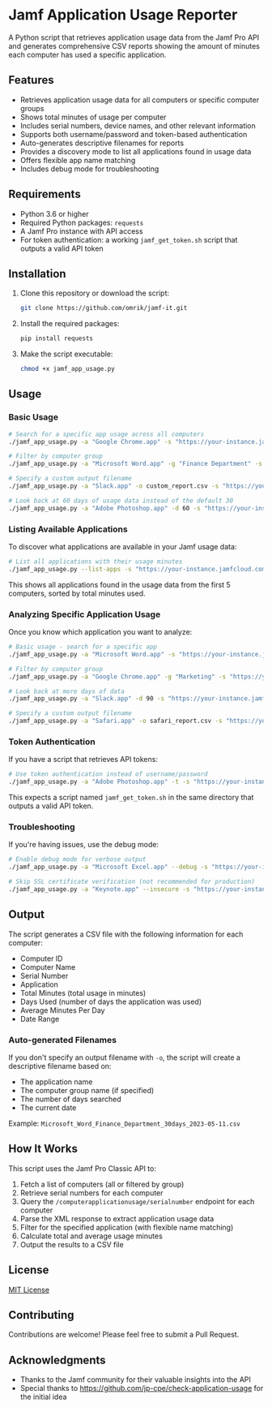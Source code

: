 # Jamf Application Usage Reporter

A Python script that retrieves application usage data from the Jamf Pro API and generates comprehensive CSV reports showing the amount of minutes each computer has used a specific application.

## Features

- Retrieves application usage data for all computers or specific computer groups
- Shows total minutes of usage per computer
- Includes serial numbers, device names, and other relevant information
- Supports both username/password and token-based authentication
- Auto-generates descriptive filenames for reports
- Provides a discovery mode to list all applications found in usage data
- Offers flexible app name matching
- Includes debug mode for troubleshooting

## Requirements

- Python 3.6 or higher
- Required Python packages: `requests`
- A Jamf Pro instance with API access
- For token authentication: a working `jamf_get_token.sh` script that outputs a valid API token

## Installation

1. Clone this repository or download the script:
   ```bash
   git clone https://github.com/omrik/jamf-it.git
   ```

2. Install the required packages:
   ```bash
   pip install requests
   ```

3. Make the script executable:
   ```bash
   chmod +x jamf_app_usage.py
   ```

## Usage

### Basic Usage

```bash
# Search for a specific app usage across all computers
./jamf_app_usage.py -a "Google Chrome.app" -s "https://your-instance.jamfcloud.com" -u username -p password

# Filter by computer group
./jamf_app_usage.py -a "Microsoft Word.app" -g "Finance Department" -s "https://your-instance.jamfcloud.com" -u username -p password

# Specify a custom output filename
./jamf_app_usage.py -a "Slack.app" -o custom_report.csv -s "https://your-instance.jamfcloud.com" -u username -p password

# Look back at 60 days of usage data instead of the default 30
./jamf_app_usage.py -a "Adobe Photoshop.app" -d 60 -s "https://your-instance.jamfcloud.com" -u username -p password
```


### Listing Available Applications

To discover what applications are available in your Jamf usage data:

```bash
# List all applications with their usage minutes
./jamf_app_usage.py --list-apps -s "https://your-instance.jamfcloud.com" -u username -p password
```

This shows all applications found in the usage data from the first 5 computers, sorted by total minutes used.

### Analyzing Specific Application Usage

Once you know which application you want to analyze:

```bash
# Basic usage - search for a specific app
./jamf_app_usage.py -a "Microsoft Word.app" -s "https://your-instance.jamfcloud.com" -u username -p password

# Filter by computer group
./jamf_app_usage.py -a "Google Chrome.app" -g "Marketing" -s "https://your-instance.jamfcloud.com" -u username -p password

# Look back at more days of data
./jamf_app_usage.py -a "Slack.app" -d 90 -s "https://your-instance.jamfcloud.com" -u username -p password

# Specify a custom output filename
./jamf_app_usage.py -a "Safari.app" -o safari_report.csv -s "https://your-instance.jamfcloud.com" -u username -p password
```

### Token Authentication

If you have a script that retrieves API tokens:

```bash
# Use token authentication instead of username/password
./jamf_app_usage.py -a "Adobe Photoshop.app" -t -s "https://your-instance.jamfcloud.com"
```

This expects a script named `jamf_get_token.sh` in the same directory that outputs a valid API token.

### Troubleshooting

If you're having issues, use the debug mode:

```bash
# Enable debug mode for verbose output
./jamf_app_usage.py -a "Microsoft Excel.app" --debug -s "https://your-instance.jamfcloud.com" -u username -p password

# Skip SSL certificate verification (not recommended for production)
./jamf_app_usage.py -a "Keynote.app" --insecure -s "https://your-instance.jamfcloud.com" -u username -p password
```

## Output

The script generates a CSV file with the following information for each computer:
- Computer ID
- Computer Name
- Serial Number
- Application
- Total Minutes (total usage in minutes)
- Days Used (number of days the application was used)
- Average Minutes Per Day
- Date Range

### Auto-generated Filenames

If you don't specify an output filename with `-o`, the script will create a descriptive filename based on:
- The application name
- The computer group name (if specified)
- The number of days searched
- The current date

Example: `Microsoft_Word_Finance_Department_30days_2023-05-11.csv`

## How It Works

This script uses the Jamf Pro Classic API to:
1. Fetch a list of computers (all or filtered by group)
2. Retrieve serial numbers for each computer
3. Query the `/computerapplicationusage/serialnumber` endpoint for each computer
4. Parse the XML response to extract application usage data
5. Filter for the specified application (with flexible name matching)
6. Calculate total and average usage minutes
7. Output the results to a CSV file

## License

[MIT License](LICENSE)

## Contributing

Contributions are welcome! Please feel free to submit a Pull Request.

## Acknowledgments

- Thanks to the Jamf community for their valuable insights into the API
- Special thanks to https://github.com/jp-cpe/check-application-usage for the initial idea

